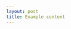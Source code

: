 ```yaml
---
layout: post
title: Example content
---
```


<div class="gistpost">
	<script src="{{ site.gist_url }}2014-01-01-example-content.md"></script>
</div>